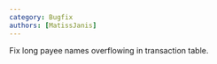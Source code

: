 ```yaml
---
category: Bugfix
authors: [MatissJanis]
---
```


Fix long payee names overflowing in transaction table.
